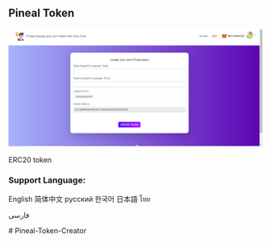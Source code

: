 ## Pineal Token

 
<img src="website.png">
 




ERC20 token
### Support Language:
English
简体中文
русский
한국어
日本語
ไทย

فارسی


 #   P i n e a l - T o k e n - C r e a t o r 
 
 
